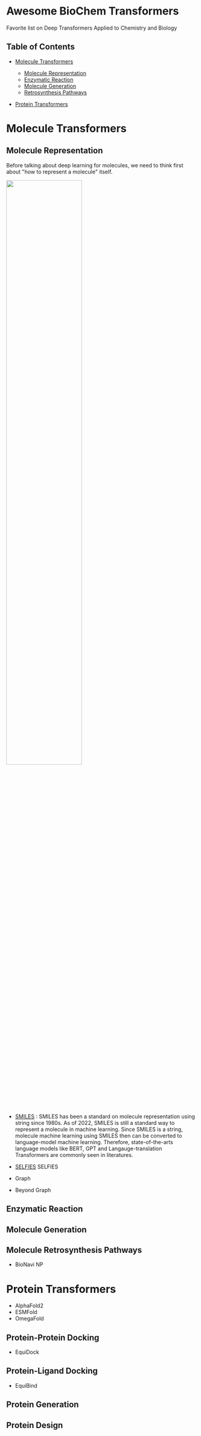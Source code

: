 # Awesome BioChem Transformers
Favorite list on Deep Transformers Applied to Chemistry and Biology

## Table of Contents

- [Molecule Transformers](#molecule-transformers)
  - [Molecule Representation](#molecule-representation)
  - [Enzymatic Reaction](#enzymatic-reaction)
  - [Molecule Generation](#molecule-generation)
  - [Retrosynthesis Pathways](#molecule-retrosynthesis-pathways)

- [Protein Transformers](#protein-transformers)

# Molecule Transformers

## Molecule Representation
Before talking about deep learning for molecules, we need to think first about "how to represent a molecule" itself.

<img src="https://github.com/ratthachat/awesome-biochem-transformers/blob/main/pictures/molecule_rep.png" width="63%" height="63%">

- [SMILES](https://en.wikipedia.org/wiki/Simplified_molecular-input_line-entry_system) : SMILES has been a standard on molecule representation using string since 1980s. As of 2022, SMILES is still a standard way to represent a molecule in machine learning. Since SMILES is a string, molecule machine learning using SMILES then can be converted to language-model machine learning. Therefore, state-of-the-arts language models like BERT, GPT and Langauge-translation Transformers are commonly seen in literatures.
 
- [SELFIES](https://github.com/aspuru-guzik-group/selfies) SELFIES
- Graph
- Beyond Graph

## Enzymatic Reaction

## Molecule Generation

## Molecule Retrosynthesis Pathways
- BioNavi NP

# Protein Transformers
- AlphaFold2
- ESMFold
- OmegaFold

## Protein-Protein Docking
- EquiDock

## Protein-Ligand Docking
- EquiBind

## Protein Generation

## Protein Design
